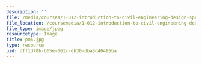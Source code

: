 ```yaml
---
description: ''
file: /media/courses/1-012-introduction-to-civil-engineering-design-spring-2002/dff1d78bb65e661cdb30dba3d40495ba_pm5.jpg
file_location: /coursemedia/1-012-introduction-to-civil-engineering-design-spring-2002/dff1d78bb65e661cdb30dba3d40495ba_pm5.jpg
file_type: image/jpeg
resourcetype: Image
title: pm5.jpg
type: resource
uid: dff1d78b-b65e-661c-db30-dba3d40495ba
---
```

